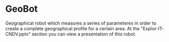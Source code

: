 # GeoBot
Geographical robot which measures a series of parameteres in order to create a complete geographical profile for a certain area.
At the "Explor-IT-CNDV.pptx" section you can view a presentation of this robot.
